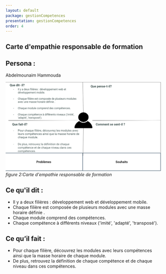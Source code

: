 ```yaml
---
layout: default
package: gestionCompetences
presentation: gestionCompetences
order: 4
---
```


## Carte d'empathie responsable de formation 


## Persona :

Abdelmounaim Hammouda  

![Carte d'empathie responsable de formation](./images/carte-empathie-responsable-de-formation-abdelmounaim-hammouda.png)*figure 2:Carte d'empathie responsable de formation*


<!-- note -->

## Ce qu'il dit : 

- Il y a deux filières : développement web et développement mobile.
- Chaque filière est composée de plusieurs modules avec une masse horaire définie .
- Chaque module comprend des compétences. 
- Chaque compétence à différents niveaux ('imité', 'adapté', 'transposé').

## Ce qu’il fait :

- Pour chaque filière, découvrez les modules avec leurs compétences ainsi que la masse horaire de chaque module.
- De plus, retrouvez la définition de chaque compétence et de chaque niveau dans ces compétences.